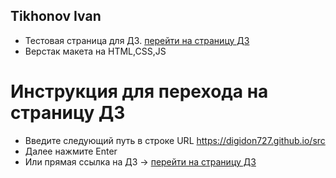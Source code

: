 ## Tikhonov Ivan

- Тестовая страница для ДЗ. [перейти на страницу ДЗ](https://digidon727.github.io/)
- Верстак макета на HTML,CSS,JS


# Инструкция для перехода на страницу ДЗ

- Введите следующий путь в строке URL https://digidon727.github.io/src
- Далее нажмите Enter
- Или прямая ссылка на ДЗ -> [перейти на страницу ДЗ](https://digidon727.github.io/src)
